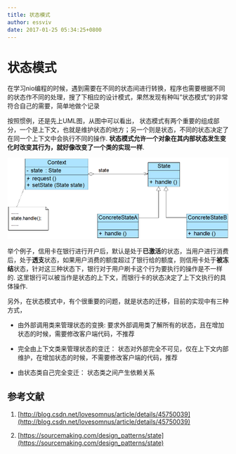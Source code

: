 ```yaml
---
title: 状态模式
author: essviv
date: 2017-01-25 05:34:25+0800
---
```


# 状态模式

在学习nio编程的时候，遇到需要在不同的状态间进行转换，程序也需要根据不同的状态作不同的处理，搜了下相应的设计模式，果然发现有种叫”状态模式“的非常符合自己的需要，简单地做个记录

 

按照惯例，还是先上UML图，从图中可以看出， 状态模式有两个重要的组成部分，一个是上下文，也就是维护状态的地方；另一个则是状态，不同的状态决定了在同一个上下文中会执行不同的操作. **状态模式允许一个对象在其内部状态发生变化时改变其行为，就好像改变了一个类的实现一样**.

![state-pattern](https://github.com/Essviv/images/blob/master/state.jpg?raw=true)

举个例子，信用卡在银行进行开户后，默认是处于**已激活**的状态，当用户进行消费后，处于**透支**状态，如果用户消费的额度超过了银行给的额度，则信用卡处于**被冻结**状态，针对这三种状态下，银行对于用户刷卡这个行为要执行的操作是不一样的. 这里银行可以被当作是状态的上下文，而银行卡的状态决定了上下文执行的具体操作. 


另外，在状态模式中，有个很重要的问题，就是状态的迁移，目前的实现中有三种方式，

* 由外部调用类来管理状态的变换: 要求外部调用类了解所有的状态，且在增加状态的时候，需要修改客户端代码，不推荐

* 完全由上下文类来管理状态的变迁： 状态对外部完全不可见，仅在上下文内部维护，在增加状态的时候，不需要修改客户端的代码，推荐

* 由状态类自己完全变迁： 状态类之间产生依赖关系

## 参考文献

1. [http://blog.csdn.net/lovesomnus/article/details/45750039](http://blog.csdn.net/lovesomnus/article/details/45750039)

2. [https://sourcemaking.com/design_patterns/state](https://sourcemaking.com/design_patterns/state)